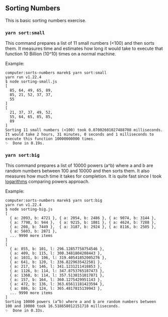 ## Sorting Numbers

This is basic sorting numbers exercise.

### `yarn sort:small`

This command prepares a list of 11 small numbers (<100) and then sorts them. It measures time and estimates how long it would take to execute that function 10 Billion (10^10) times on a normal machine.

Example:

```
computer:sorts-numbers marek$ yarn sort:small
yarn run v1.22.4
$ node sorting-small.js
[
  85, 64, 49, 65, 89,
  85, 21, 52, 37, 37,
  55
]
[
  21, 37, 37, 49, 52,
  55, 64, 65, 85, 85,
  89
]
Sorting 11 small numbers (<100) took 0.07002601027488708 milliseconds.
It would take 2 hours, 31 minutes, 0 seconds and 1 milliseconds to execute this function 10000000000 times.
✨  Done in 0.19s.
```

### `yarn sort:big`

This command prepares a list of 10000 powers (a^b) where a and b are random numbers between 100 and 10000 and then sorts them. It also measures how much time it takes for completion. It is quite fast since I took [logarithms](https://math.stackexchange.com/questions/2853930/comparing-powers) comparing powers approach.

Example:

```
computer:sorts-numbers marek$ yarn sort:big
yarn run v1.22.4
$ node sorting-big.js
[
  { a: 2093, b: 4721 }, { a: 2054, b: 2486 }, { a: 9074, b: 3144 },
  { a: 7798, b: 944 },  { a: 9215, b: 1881 }, { a: 4624, b: 7288 },
  { a: 208, b: 7449 },  { a: 3187, b: 2924 }, { a: 8116, b: 2505 },
  { a: 5603, b: 2871 },
  ... 9990 more items
]
[
  { a: 855, b: 101, l: 296.12857758754546 },
  { a: 409, b: 115, l: 300.3481804208443 },
  { a: 1031, b: 106, l: 319.40541852005276 },
  { a: 641, b: 120, l: 336.8229635422581 },
  { a: 217, b: 146, l: 341.1231211418853 },
  { a: 1126, b: 114, l: 347.8753765187473 },
  { a: 1368, b: 114, l: 357.5138151017871 },
  { a: 157, b: 164, l: 360.1275429951143 },
  { a: 472, b: 136, l: 363.65611181423594 },
  { a: 886, b: 124, l: 365.4817815139943 },
  ... 9990 more items
]
Sorting 10000 powers (a^b) where a and b are random numbers between 100 and 10000 took 16.518658012151718 milliseconds.
✨  Done in 0.33s.
```
